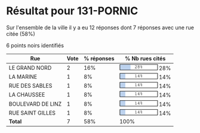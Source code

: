 # Résultat pour 131-PORNIC

Sur l'ensemble de la ville il y a eu 12 réponses dont 7 réponses avec une rue citée (58%)

6 points noirs identifiés

| Rue | Vote | % réponses | % Nb rues cités|
|-----|------|------------|----------------|
| LE GRAND NORD | 2 | 16% | <img src="../../img/bar_28.gif" />&nbsp;28%|
| LA MARINE | 1 | 8% | <img src="../../img/bar_14.gif" />&nbsp;14%|
| RUE DES SABLES | 1 | 8% | <img src="../../img/bar_14.gif" />&nbsp;14%|
| LA CHAUSSEE | 1 | 8% | <img src="../../img/bar_14.gif" />&nbsp;14%|
| BOULEVARD DE LINZ | 1 | 8% | <img src="../../img/bar_14.gif" />&nbsp;14%|
| RUE SAINT GILLES | 1 | 8% | <img src="../../img/bar_14.gif" />&nbsp;14%|
| **Total** | 7 | 58% | 100%|
